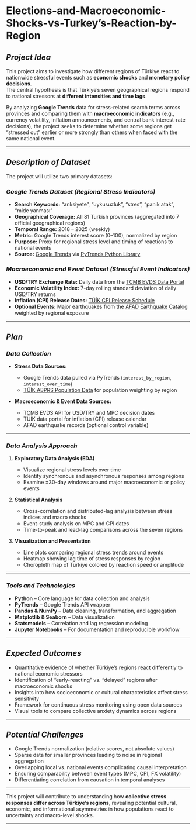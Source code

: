 # Elections-and-Macroeconomic-Shocks-vs-Turkey’s-Reaction-by-Region

## *Project Idea*

This project aims to investigate how different regions of Türkiye react to nationwide stressful events such as **economic shocks** and **monetary policy decisions**.  
The central hypothesis is that Türkiye’s seven geographical regions respond to national stressors at **different intensities and time lags**.  

By analyzing **Google Trends** data for stress-related search terms across provinces and comparing them with **macroeconomic indicators** (e.g., currency volatility, inflation announcements, and central bank interest-rate decisions), the project seeks to determine whether some regions get “stressed out” earlier or more strongly than others when faced with the same national event.

---

## *Description of Dataset*

The project will utilize two primary datasets:

### *Google Trends Dataset (Regional Stress Indicators)*  
- **Search Keywords:** “anksiyete”, “uykusuzluk”, “stres”, “panik atak”, “mide yanması”  
- **Geographical Coverage:** All 81 Turkish provinces (aggregated into 7 official geographical regions)  
- **Temporal Range:** 2018 – 2025 (weekly)  
- **Metric:** Google Trends interest score (0–100), normalized by region  
- **Purpose:** Proxy for regional stress level and timing of reactions to national events  
- **Source:** [Google Trends](https://trends.google.com/trends/?geo=TR) via [PyTrends Python Library](https://github.com/GeneralMills/pytrends)  

### *Macroeconomic and Event Dataset (Stressful Event Indicators)*  
- **USD/TRY Exchange Rate:** Daily data from the [TCMB EVDS Data Portal](https://evds2.tcmb.gov.tr/)  
- **Economic Volatility Index:** 7-day rolling standard deviation of daily USD/TRY returns  
- **Inflation (CPI) Release Dates:** [TÜİK CPI Release Schedule](https://data.tuik.gov.tr/)  
- **Optional Events:** Major earthquakes from the [AFAD Earthquake Catalog](https://deprem.afad.gov.tr/event-catalog) weighted by regional exposure  

---

## *Plan*

### *Data Collection*

- **Stress Data Sources:**  
  - Google Trends data pulled via PyTrends (`interest_by_region`, `interest_over_time`)  
  - [TÜİK ABPRS Population Data](https://data.tuik.gov.tr/) for population weighting by region  

- **Macroeconomic & Event Data Sources:**  
  - TCMB EVDS API for USD/TRY and MPC decision dates  
  - TÜİK data portal for inflation (CPI) release calendar  
  - AFAD earthquake records (optional control variable)  

---

### *Data Analysis Approach*

1. **Exploratory Data Analysis (EDA)**  
   - Visualize regional stress levels over time  
   - Identify synchronous and asynchronous responses among regions  
   - Examine ±30-day windows around major macroeconomic or policy events  

2. **Statistical Analysis**  
   - Cross-correlation and distributed-lag analysis between stress indices and macro shocks  
   - Event-study analysis on MPC and CPI dates  
   - Time-to-peak and lead-lag comparisons across the seven regions  

3. **Visualization and Presentation**  
   - Line plots comparing regional stress trends around events  
   - Heatmap showing lag time of stress responses by region  
   - Choropleth map of Türkiye colored by reaction speed or amplitude  

---

### *Tools and Technologies*

- **Python** – Core language for data collection and analysis  
- **PyTrends** – Google Trends API wrapper  
- **Pandas & NumPy** – Data cleaning, transformation, and aggregation  
- **Matplotlib & Seaborn** – Data visualization  
- **Statsmodels** – Correlation and lag regression modeling  
- **Jupyter Notebooks** – For documentation and reproducible workflow  

---

## *Expected Outcomes*

- Quantitative evidence of whether Türkiye’s regions react differently to national economic stressors  
- Identification of “early-reacting” vs. “delayed” regions after macroeconomic shocks  
- Insights into how socioeconomic or cultural characteristics affect stress sensitivity  
- Framework for continuous stress monitoring using open data sources  
- Visual tools to compare collective anxiety dynamics across regions  

---

## *Potential Challenges*

- Google Trends normalization (relative scores, not absolute values)  
- Sparse data for smaller provinces leading to noise in regional aggregation  
- Overlapping local vs. national events complicating causal interpretation  
- Ensuring comparability between event types (MPC, CPI, FX volatility)  
- Differentiating correlation from causation in temporal analyses  

---

This project will contribute to understanding how **collective stress responses differ across Türkiye’s regions**, revealing potential cultural, economic, and informational asymmetries in how populations react to uncertainty and macro-level shocks.

---
